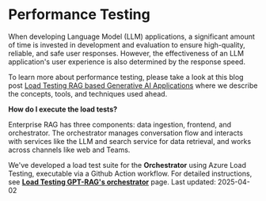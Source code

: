 # Performance Testing

When developing Language Model (LLM) applications, a significant amount of time is invested in development and evaluation to ensure high-quality, reliable, and safe user responses. However, the effectiveness of an LLM application's user experience is also determined by the response speed. 


To learn more about performance testing, please take a look at this blog post [Load Testing RAG based Generative AI Applications](https://techcommunity.microsoft.com/t5/ai-azure-ai-services-blog/load-testing-rag-based-generative-ai-applications/ba-p/4086993) where we describe the concepts, tools, and techniques used ahead.

**How do I execute the load tests?**

Enterprise RAG has three components: data ingestion, frontend, and orchestrator. The orchestrator manages conversation flow and interacts with services like the LLM and search service for data retrieval, and works across channels like web and Teams.

We've developed a load test suite for the **Orchestrator** using Azure Load Testing, executable via a Github Action workflow. For detailed instructions, see [**Load Testing GPT-RAG's orchestrator**](./LOAD_TESTING.md) page.
Last updated: 2025-04-02
